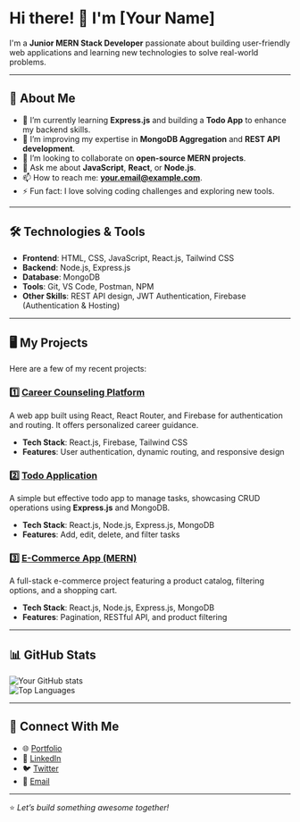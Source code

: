 # Hi there! 👋 I'm [Your Name]

I'm a **Junior MERN Stack Developer** passionate about building user-friendly web applications and learning new technologies to solve real-world problems.

---

## 🌟 About Me  
- 🔭 I’m currently learning **Express.js** and building a **Todo App** to enhance my backend skills.
- 🌱 I’m improving my expertise in **MongoDB Aggregation** and **REST API development**.
- 👯 I’m looking to collaborate on **open-source MERN projects**.
- 💬 Ask me about **JavaScript**, **React**, or **Node.js**.
- 📫 How to reach me: **[your.email@example.com](mailto:your.email@example.com)**.
- ⚡ Fun fact: I love solving coding challenges and exploring new tools.

---

## 🛠️ Technologies & Tools  
- **Frontend**: HTML, CSS, JavaScript, React.js, Tailwind CSS  
- **Backend**: Node.js, Express.js  
- **Database**: MongoDB  
- **Tools**: Git, VS Code, Postman, NPM  
- **Other Skills**: REST API design, JWT Authentication, Firebase (Authentication & Hosting)

---

## 🖥️ My Projects  
Here are a few of my recent projects:

### 1️⃣ [Career Counseling Platform](#)  
A web app built using React, React Router, and Firebase for authentication and routing. It offers personalized career guidance.  
- **Tech Stack**: React.js, Firebase, Tailwind CSS  
- **Features**: User authentication, dynamic routing, and responsive design  

### 2️⃣ [Todo Application](#)  
A simple but effective todo app to manage tasks, showcasing CRUD operations using **Express.js** and MongoDB.  
- **Tech Stack**: React.js, Node.js, Express.js, MongoDB  
- **Features**: Add, edit, delete, and filter tasks  

### 3️⃣ [E-Commerce App (MERN)](#)  
A full-stack e-commerce project featuring a product catalog, filtering options, and a shopping cart.  
- **Tech Stack**: React.js, Node.js, Express.js, MongoDB  
- **Features**: Pagination, RESTful API, and product filtering  

---

## 📊 GitHub Stats  
![Your GitHub stats](https://github-readme-stats.vercel.app/api?username=YourUsername&show_icons=true&theme=radical)  
![Top Languages](https://github-readme-stats.vercel.app/api/top-langs/?username=YourUsername&layout=compact&theme=radical)

---

## 🔗 Connect With Me  
- 🌐 [Portfolio](#)  
- 💼 [LinkedIn](https://www.linkedin.com/in/YourProfile/)  
- 🐦 [Twitter](https://twitter.com/YourHandle)  
- 📧 [Email](mailto:your.email@example.com)  

---

⭐️ *Let’s build something awesome together!*
